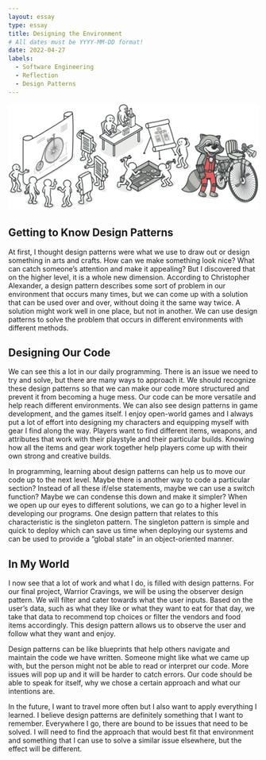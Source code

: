 ```yaml
---
layout: essay
type: essay
title: Designing the Environment
# All dates must be YYYY-MM-DD format!
date: 2022-04-27
labels:
  - Software Engineering
  - Reflection
  - Design Patterns
---
```


<img class="ui large centered image" src="../images/designpatterns.png">

## Getting to Know Design Patterns
At first, I thought design patterns were what we use to draw out or design something in arts and crafts. How can we make something look nice? What can catch someone’s attention and make it appealing? But I discovered that on the higher level, it is a whole new dimension. According to Christopher Alexander, a design pattern describes some sort of problem in our environment that occurs many times, but we can come up with a solution that can be used over and over, without doing it the same way twice. A solution might work well in one place, but not in another. We can use design patterns to solve the problem that occurs in different environments with different methods. 

## Designing Our Code
We can see this a lot in our daily programming. There is an issue we need to try and solve, but there are many ways to approach it. We should recognize these design patterns so that we can make our code more structured and prevent it from becoming a huge mess. Our code can be more versatile and help reach different environments. We can also see design patterns in game development, and the games itself. I enjoy open-world games and I always put a lot of effort into designing my characters and equipping myself with gear I find along the way. Players want to find different items, weapons, and attributes that work with their playstyle and their particular builds. Knowing how all the items and gear work together help players come up with their own strong and creative builds. 

In programming, learning about design patterns can help us to move our code up to the next level. Maybe there is another way to code a particular section? Instead of all these if/else statements, maybe we can use a switch function? Maybe we can condense this down and make it simpler? When we open up our eyes to different solutions, we can go to a higher level in developing our programs. One design pattern that relates to this characteristic is the singleton pattern. The singleton pattern is simple and quick to deploy which can save us time when deploying our systems and can be used to provide a “global state” in an object-oriented manner.

## In My World
I now see that a lot of work and what I do, is filled with design patterns. For our final project, Warrior Cravings, we will be using the observer design pattern. We will filter and cater towards what the user inputs. Based on the user’s data, such as what they like or what they want to eat for that day, we take that data to recommend top choices or filter the vendors and food items accordingly. This design pattern allows us to observe the user and follow what they want and enjoy. 

Design patterns can be like blueprints that help others navigate and maintain the code we have written. Someone might like what we came up with, but the person might not be able to read or interpret our code. More issues will pop up and it will be harder to catch errors. Our code should be able to speak for itself, why we chose a certain approach and what our intentions are. 

In the future, I want to travel more often but I also want to apply everything I learned. I believe design patterns are definitely something that I want to remember. Everywhere I go, there are bound to be issues that need to be solved. I will need to find the approach that would best fit that environment and something that I can use to solve a similar issue elsewhere, but the effect will be different. 

